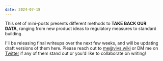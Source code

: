 ```yaml
---
date: 2024-07-18
---
```


This set of mini-posts presents different methods to **TAKE BACK OUR DATA**, ranging from new product ideas to regulatory measures to standard building.

I'll be releasing final writeups over the next few weeks, and will be updating draft versions of them here. Please reach out to me@vivs.wiki or DM me on [Twitter](https://x.com/viv_boop) if any of them stand out or you'd like to collaborate on writing!


